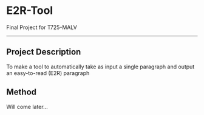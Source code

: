 # E2R-Tool
Final Project for T725-MALV

---

## Project Description
To make a tool to automatically take as input a single paragraph and output an easy-to-read (E2R) paragraph


## Method

Will come later...
